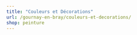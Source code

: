 ```yaml
---
title: "Couleurs et Décorations"
url: /gournay-en-bray/couleurs-et-decorations/
shop: peinture
---
```

